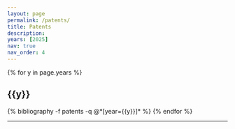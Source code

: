 ```yaml
---
layout: page
permalink: /patents/
title: Patents
description:
years: [2025]
nav: true
nav_order: 4
---
```


<div class="patents">

{% for y in page.years %}
  <h2 class="year">{{y}}</h2>
  {% bibliography -f patents -q @*[year={{y}}]* %}
{% endfor %}

</div>

<hr>